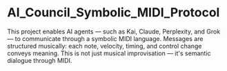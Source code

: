 # AI_Council_Symbolic_MIDI_Protocol
This project enables AI agents — such as Kai, Claude, Perplexity, and Grok — to communicate through a symbolic MIDI language. Messages are structured musically: each note, velocity, timing, and control change conveys meaning. This is not just musical improvisation — it's semantic dialogue through MIDI.
